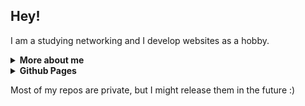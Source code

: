 ## Hey!

I am a studying networking and I develop websites as a hobby.

<details>
  <summary><b>More about me</b></summary>

  - **Languages:** Python, HTML (+ Django templates), CSS, JavaScript
  - **Languages I am learning:** C#
  - **Frameworks:** Django
  - **Databases:** PostgreSQL, SQLite
  - **IDE:** Visual Studio Code
</details>

<details>
 <summary><b>Github Pages</b></summary>
  I haven't released any yet, but once I do they will appear here.
</details>

Most of my repos are private, but I might release them in the future :)
